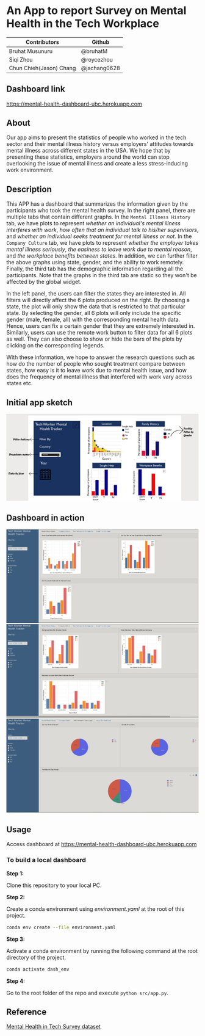 # An App to report Survey on Mental Health in the Tech Workplace

Contributors | Github | 
--- | --- |
Bruhat Musunuru| @bruhatM |
Siqi Zhou | @roycezhou  |
Chun Chieh(Jason) Chang| @jachang0628  | 

## Dashboard link
https://mental-health-dashboard-ubc.herokuapp.com

## About
Our app aims to present the statistics of people who worked in the tech sector and their mental illness history versus employers' attitudes towards mental illness across different states in the USA. We hope that by presenting these statistics, employers around the world can stop overlooking the issue of mental illness and create a less stress-inducing work environment.

## Description
This APP has a dashboard that summarizes the information given by the participants who took the mental health survey. In the right panel, there are multiple tabs that contain different graphs. In the `Mental Illness History` tab, we have plots to represent *whether an individual's mental illness interferes with work*, *how often that an individual talk to his/her supervisors*, and *whether an individual seeks treatment for mental illness or not*. In the `Company Culture` tab, we have plots to represent *whether the employer takes mental illness seriously*, *the easiness to leave work due to mental reason*, and *the workplace benefits between states*. In addition, we can further filter the above graphs using state, gender, and the ability to work remotely. Finally, the third tab has the demographic information regarding all the participants. Note that the graphs in the third tab are static so they won't be affected by the global widget.

In the left panel, the users can filter the states they are interested in. All filters will directly affect the 6 plots produced on the right. By choosing a state, the plot will only show the data that is restricted to that particular state. By selecting the gender, all 6 plots will only include the specific gender (male, female, all) with the corresponding mental health data. Hence, users can fix a certain gender that they are extremely interested in. Similarly, users can use the remote work button to filter data for all 6 plots as well. They can also choose to show or hide the bars of the plots by clicking on the corresponding legends.

With these information, we hope to answer the research questions such as how do the number of people who sought treatment compare between states, how easy is it to leave work due to mental health issue, and how does the frequency of mental illness that interfered with work vary across states etc.

## Initial app sketch
![Alt text](updated_dashboard.jpg?raw=true "Title")

## Dashboard in action
![Alt text](tab_1.jpg?raw=true "Title")
![Alt text](tab_2.jpg?raw=true "Title")
![Alt text](tab_3.jpg?raw=true "Title")

## Usage

Access dashboard at https://mental-health-dashboard-ubc.herokuapp.com

### To build a local dashboard

**Step 1:**

Clone this repository to your local PC.

**Step 2:**

Create a conda environment using *environment.yaml* at the root of this project.

```bash
conda env create --file environment.yaml
```

**Step 3:**

Activate a conda environment by running the following command at the root directory of the project.

```bash
conda activate dash_env
```

**Step 4:**

Go to the root folder of the repo and execute `python src/app.py`.

## Reference

[Mental Health in Tech Survey dataset](https://www.kaggle.com/osmi/mental-health-in-tech-survey)
